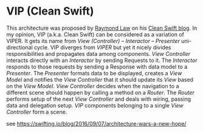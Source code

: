 # VIP (Clean Swift)

This architecture was proposed by [Raymond Law](https://twitter.com/rayvinly) on his [Clean Swift blog](http://clean-swift.com/clean-swift-ios-architecture/). In my opinion, VIP (a.k.a. Clean Swift) can be considered as a variation of VIPER. It gets its name from *View (Controller) – Interactor – Presenter* uni-directional cycle. VIP diverges from *VIPER* but yet it nicely divides responsibilities and propagates data among components. *View Controller* interacts directly with an *Interactor* by sending Requests to it. The *Interactor* responds to those requests by sending a Response with data model to a *Presenter*. The *Presenter* formats data to be displayed, creates a *View Model* and notifies the *View Controller* that it should update its *View* based on the *View Model*. *View Controller* decides when the navigation to a different scene should happen by calling a method on a *Router*. The *Router* performs setup of the next *View Controller* and deals with wiring, passing data and delegation setup. *VIP* components belonging to a single *View Controller* form a scene.

see https://swifting.io/blog/2016/09/07/architecture-wars-a-new-hope/
